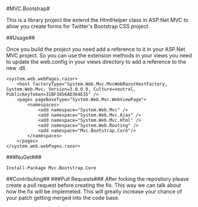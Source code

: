 #MVC.Bootstrap#

This is a library project the extend the HtmlHelper class in ASP.Net MVC to allow you create forms for Twitter's Bootstrap CSS project.

##Usage##

Once you build the project you need add a reference to it in your ASP.Net MVC project. So you can use the extension methods in your views you need to update the web.config in your views directory to add a reference to the new .dll.

    <system.web.webPages.razor>
        <host factoryType="System.Web.Mvc.MvcWebRazorHostFactory, System.Web.Mvc, Version=3.0.0.0, Culture=neutral, PublicKeyToken=31BF3856AD364E35" />
        <pages pageBaseType="System.Web.Mvc.WebViewPage">
            <namespaces>
                <add namespace="System.Web.Mvc" />
                <add namespace="System.Web.Mvc.Ajax" />
                <add namespace="System.Web.Mvc.Html" />
                <add namespace="System.Web.Routing" />
                <add namespace="Mvc.Bootstrap.Core"/>
            </namespaces>
        </pages>
    </system.web.webPages.razor>

###NuGet###

    Install-Package Mvc.Bootstrap.Core

##Contributing##
###Pull Requests###
After forking the repository please create a pull request before creating the fix. This way we can talk about how the fix will be implemeted. This will greatly increase your chance of your patch getting merged into the code base.